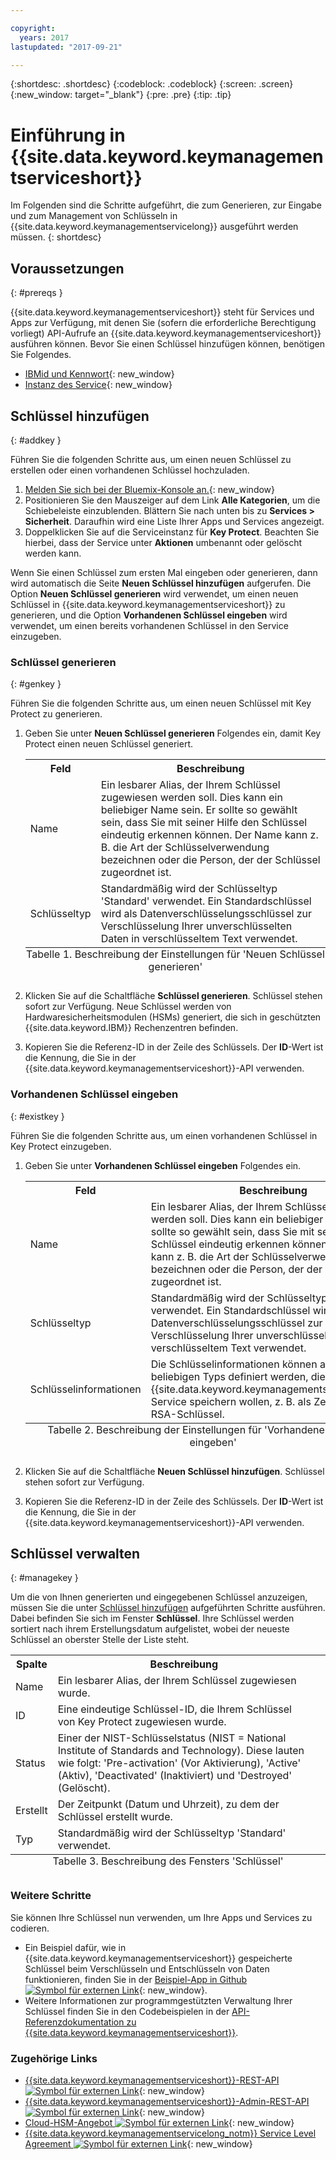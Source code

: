 ```yaml
---

copyright:
  years: 2017
lastupdated: "2017-09-21"

---
```


{:shortdesc: .shortdesc}
{:codeblock: .codeblock}
{:screen: .screen}
{:new_window: target="_blank"}
{:pre: .pre}
{:tip: .tip}

# Einführung in {{site.data.keyword.keymanagementserviceshort}}

Im Folgenden sind die Schritte aufgeführt, die zum Generieren, zur Eingabe und zum Management von Schlüsseln in {{site.data.keyword.keymanagementservicelong}} ausgeführt werden müssen.
{: shortdesc}

## Voraussetzungen
{: #prereqs }

{{site.data.keyword.keymanagementserviceshort}} steht für Services und Apps zur Verfügung, mit denen Sie (sofern die erforderliche Berechtigung vorliegt) API-Aufrufe an {{site.data.keyword.keymanagementserviceshort}} ausführen können. Bevor Sie einen Schlüssel hinzufügen können, benötigen Sie Folgendes.
- [IBMid und Kennwort](https://console.bluemix.net/docs/admin/adminpublic.html#signing-up-for-bluemix){: new_window}
- [Instanz des Service](https://console.ng.bluemix.net/catalog/services/key-protect/?taxonomyNavigation=apps){: new_window}

## Schlüssel hinzufügen
{: #addkey }

Führen Sie die folgenden Schritte aus, um einen neuen Schlüssel zu erstellen oder einen vorhandenen Schlüssel hochzuladen.

1. [Melden Sie sich bei der Bluemix-Konsole an.](https://console.bluemix.net/catalog){: new_window}
2. Positionieren Sie den Mauszeiger auf dem Link **Alle Kategorien**, um die Schiebeleiste einzublenden. Blättern Sie nach unten bis zu **Services > Sicherheit**. Daraufhin wird eine Liste Ihrer Apps und Services angezeigt.
3. Doppelklicken Sie auf die Serviceinstanz für **Key Protect**. Beachten Sie hierbei, dass der Service unter **Aktionen** umbenannt oder gelöscht werden kann.

Wenn Sie einen Schlüssel zum ersten Mal eingeben oder generieren, dann wird automatisch die Seite **Neuen Schlüssel hinzufügen** aufgerufen. Die Option **Neuen Schlüssel generieren** wird verwendet, um einen neuen Schlüssel in {{site.data.keyword.keymanagementserviceshort}} zu generieren, und die Option **Vorhandenen Schlüssel eingeben** wird verwendet, um einen bereits vorhandenen Schlüssel in den Service einzugeben.

### Schlüssel generieren
{: #genkey }

Führen Sie die folgenden Schritte aus, um einen neuen Schlüssel mit Key Protect zu generieren.

1. Geben Sie unter **Neuen Schlüssel generieren** Folgendes ein, damit Key Protect einen neuen Schlüssel generiert.
    <table>
      <tr>
        <th>Feld</th>
        <th>Beschreibung</th>
      </tr>
      <tr>
        <td>Name</td>
        <td>Ein lesbarer Alias, der Ihrem Schlüssel zugewiesen werden soll. Dies kann ein beliebiger Name sein. Er sollte so gewählt sein, dass Sie mit seiner Hilfe den Schlüssel eindeutig erkennen können. Der Name kann z. B. die Art der Schlüsselverwendung bezeichnen oder die Person, der der Schlüssel zugeordnet ist.</td>
      </tr>
      <tr>
        <td>Schlüsseltyp</td>
        <td>Standardmäßig wird der Schlüsseltyp 'Standard' verwendet. Ein Standardschlüssel wird als Datenverschlüsselungsschlüssel zur Verschlüsselung Ihrer unverschlüsselten Daten in verschlüsseltem Text verwendet.</td>
      </tr>
        <caption style="caption-side:bottom;">Tabelle 1. Beschreibung der Einstellungen für 'Neuen Schlüssel generieren'</caption>
    </table>

2. Klicken Sie auf die Schaltfläche **Schlüssel generieren**. Schlüssel stehen sofort zur Verfügung. Neue Schlüssel werden von Hardwaresicherheitsmodulen (HSMs) generiert, die sich in geschützten {{site.data.keyword.IBM}} Rechenzentren befinden.
3. Kopieren Sie die Referenz-ID in der Zeile des Schlüssels. Der **ID**-Wert ist die Kennung, die Sie in der {{site.data.keyword.keymanagementserviceshort}}-API verwenden.

### Vorhandenen Schlüssel eingeben
{: #existkey }

Führen Sie die folgenden Schritte aus, um einen vorhandenen Schlüssel in Key Protect einzugeben.

1. Geben Sie unter **Vorhandenen Schlüssel eingeben** Folgendes ein.
    <table>
      <tr>
        <th>Feld</th>
        <th>Beschreibung</th>
      </tr>
      <tr>
        <td>Name</td>
        <td>Ein lesbarer Alias, der Ihrem Schlüssel zugewiesen werden soll. Dies kann ein beliebiger Name sein. Er sollte so gewählt sein, dass Sie mit seiner Hilfe den Schlüssel eindeutig erkennen können. Der Name kann z. B. die Art der Schlüsselverwendung bezeichnen oder die Person, der der Schlüssel zugeordnet ist.</td>
      </tr>
      <tr>
        <td>Schlüsseltyp</td>
        <td>Standardmäßig wird der Schlüsseltyp 'Standard' verwendet. Ein Standardschlüssel wird als Datenverschlüsselungsschlüssel zur Verschlüsselung Ihrer unverschlüsselten Daten in verschlüsseltem Text verwendet.</td>
      </tr>
      <tr>
        <td>Schlüsselinformationen</td>
        <td>Die Schlüsselinformationen können als Daten eines beliebigen Typs definiert werden, die Sie im {{site.data.keyword.keymanagementserviceshort}}-Service speichern wollen, z. B. als Zertifikat oder RSA-Schlüssel.</td>
      </tr>
        <caption style="caption-side:bottom;">Tabelle 2. Beschreibung der Einstellungen für 'Vorhandenen Schlüssel eingeben'</caption>
    </table>

2. Klicken Sie auf die Schaltfläche **Neuen Schlüssel hinzufügen**. Schlüssel stehen sofort zur Verfügung.
3. Kopieren Sie die Referenz-ID in der Zeile des Schlüssels. Der **ID**-Wert ist die Kennung, die Sie in der {{site.data.keyword.keymanagementserviceshort}}-API verwenden.

## Schlüssel verwalten
{: #managekey }

Um die von Ihnen generierten und eingegebenen Schlüssel anzuzeigen, müssen Sie die unter [Schlüssel hinzufügen](index.html#addkey) aufgeführten Schritte ausführen. Dabei befinden Sie sich im Fenster **Schlüssel**. Ihre Schlüssel werden sortiert nach ihrem Erstellungsdatum aufgelistet, wobei der neueste Schlüssel an oberster Stelle der Liste steht.
<table>
      <tr>
        <th>Spalte</th>
        <th>Beschreibung</th>
      </tr>
      <tr>
        <td>Name</td>
        <td>Ein lesbarer Alias, der Ihrem Schlüssel zugewiesen wurde.</td>
      </tr>
      <tr>
        <td>ID</td>
        <td>Eine eindeutige Schlüssel-ID, die Ihrem Schlüssel von Key Protect zugewiesen wurde.</td>
      </tr>
      <tr>
        <td>Status</td>
        <td>Einer der NIST-Schlüsselstatus (NIST = National Institute of Standards and Technology). Diese lauten wie folgt: 'Pre-activation' (Vor Aktivierung), 'Active' (Aktiv), 'Deactivated' (Inaktiviert) und 'Destroyed' (Gelöscht).<td>
      </tr>
      <tr>
        <td>Erstellt</td>
        <td>Der Zeitpunkt (Datum und Uhrzeit), zu dem der Schlüssel erstellt wurde.</td>
      </tr>
      <tr>
        <td>Typ</td>
        <td>Standardmäßig wird der Schlüsseltyp 'Standard' verwendet.</td>
      </tr>
      <caption style="caption-side:bottom;">Tabelle 3. Beschreibung des Fensters 'Schlüssel'</caption>
    </table>

### Weitere Schritte

Sie können Ihre Schlüssel nun verwenden, um Ihre Apps und Services zu codieren.

- Ein Beispiel dafür, wie in {{site.data.keyword.keymanagementserviceshort}} gespeicherte Schlüssel beim Verschlüsseln und Entschlüsseln von Daten funktionieren, finden Sie in der [Beispiel-App in Github ![Symbol für externen Link](../../icons/launch-glyph.svg "Symbol für externen Link")](https://github.com/IBM-Bluemix/key-protect-helloworld-python){: new_window}.
- Weitere Informationen zur programmgestützten Verwaltung Ihrer Schlüssel finden Sie in den Codebeispielen in der [API-Referenzdokumentation zu {{site.data.keyword.keymanagementserviceshort}}](https://console.ng.bluemix.net/apidocs/639).

### Zugehörige Links

- [{{site.data.keyword.keymanagementserviceshort}}-REST-API ![Symbol für externen Link](../../icons/launch-glyph.svg "Symbol für externen Link")](https://console.ng.bluemix.net/apidocs/639){: new_window}
- [{{site.data.keyword.keymanagementserviceshort}}-Admin-REST-API ![Symbol für externen Link](../../icons/launch-glyph.svg "Symbol für externen Link")](https://docs-admin-keyprotect.ng.bluemix.net/){: new_window}
- [Cloud-HSM-Angebot ![Symbol für externen Link](../../icons/launch-glyph.svg "Symbol für externen Link")](http://www.softlayer.com/ibm-cloud-hsm){: new_window}
- [{{site.data.keyword.keymanagementservicelong_notm}} Service Level Agreement ![Symbol für externen Link](../../icons/launch-glyph.svg "Symbol für externen Link")](http://www-03.ibm.com/software/sla/sladb.nsf/sla/bm-7603-01){: new_window}
